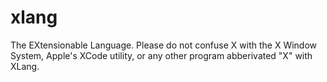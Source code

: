 # xlang
The EXtensionable Language.
Please do not confuse X with the X Window System, Apple's XCode utility, or any other program abberivated "X" with XLang.
